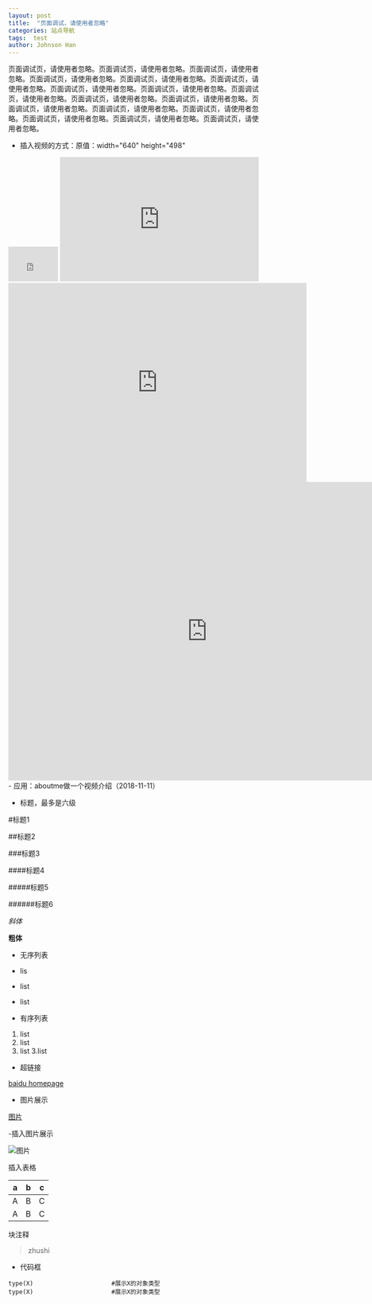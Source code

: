 ```yaml
---
layout: post
title:  "页面调试，请使用者忽略"
categories: 站点导航
tags:  test
author: Johnson Han
---
```


页面调试页，请使用者忽略。页面调试页，请使用者忽略。页面调试页，请使用者忽略。页面调试页，请使用者忽略。页面调试页，请使用者忽略。页面调试页，请使用者忽略。页面调试页，请使用者忽略。页面调试页，请使用者忽略。页面调试页，请使用者忽略。页面调试页，请使用者忽略。页面调试页，请使用者忽略。页面调试页，请使用者忽略。页面调试页，请使用者忽略。页面调试页，请使用者忽略。页面调试页，请使用者忽略。页面调试页，请使用者忽略。页面调试页，请使用者忽略。

- 插入视频的方式：原值：width="640" height="498"

<iframe frameborder="0" width="100" height="70" src="https://v.qq.com/iframe/player.html?vid=r00104XVFyV&tiny=0&auto=0" allowfullscreen></iframe>

<iframe frameborder="0" width="400" height="250" src="https://v.qq.com/iframe/player.html?vid=r00104XVFyV&tiny=0&auto=0" allowfullscreen></iframe>

<iframe frameborder="0" width="600" height="400" src="https://v.qq.com/iframe/player.html?vid=r00104XVFyV&tiny=0&auto=0" allowfullscreen></iframe>

<iframe frameborder="0" width="800" height="600" src="https://v.qq.com/iframe/player.html?vid=r00104XVFyV&tiny=0&auto=0" allowfullscreen></iframe>
- 应用：aboutme做一个视频介绍（2018-11-11）

- 标题，最多是六级

#标题1

##标题2

###标题3

####标题4

#####标题5

######标题6

*斜体*

**粗体**

- 无序列表

- lis
- list
- list

- 有序列表

1. list
2. list
3. list
3.list


- 超链接

[baidu homepage](www.baidu.com)

- 图片展示

[图片](http://b.hiphotos.baidu.com/image/pic/item/b151f8198618367acbc1b8ce24738bd4b31ce55d.jpg)

-插入图片展示

![图片](http://b.hiphotos.baidu.com/image/pic/item/b151f8198618367acbc1b8ce24738bd4b31ce55d.jpg)

插入表格

|a|b|c|
|-|-|-|
|A|B|C|
|A|B|C|

块注释
> zhushi
>
>
- 代码框

```
type(X)                      #展示X的对象类型
type(X)                      #展示X的对象类型
```
>